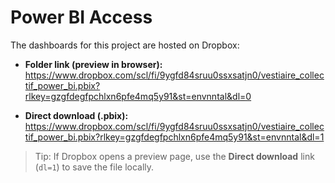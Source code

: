 # Power BI Access

The dashboards for this project are hosted on Dropbox:

- **Folder link (preview in browser):**  
  https://www.dropbox.com/scl/fi/9ygfd84sruu0ssxsatjn0/vestiaire_collectif_power_bi.pbix?rlkey=gzgfdegfpchlxn6pfe4mq5y91&st=envnntal&dl=0

- **Direct download (.pbix):**  
  https://www.dropbox.com/scl/fi/9ygfd84sruu0ssxsatjn0/vestiaire_collectif_power_bi.pbix?rlkey=gzgfdegfpchlxn6pfe4mq5y91&st=envnntal&dl=1

> Tip: If Dropbox opens a preview page, use the **Direct download** link (`dl=1`) to save the file locally.
